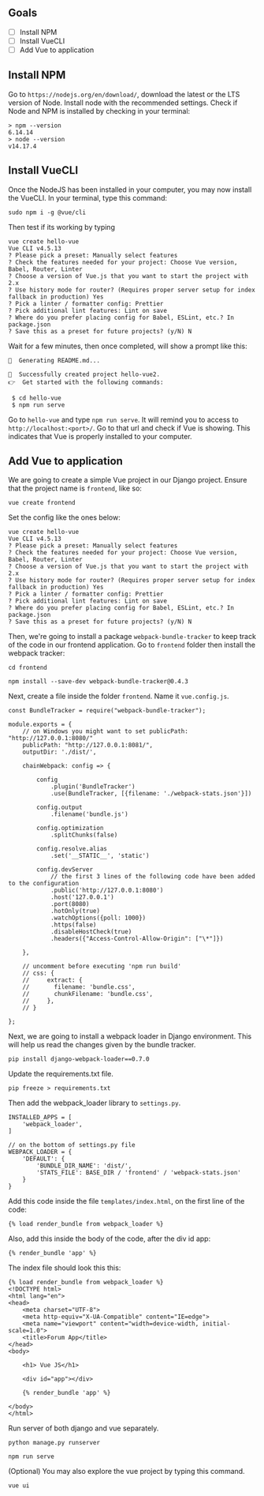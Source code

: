 ## Goals
- [ ] Install NPM
- [ ] Install VueCLI
- [ ] Add Vue to application

## Install NPM
Go to `https://nodejs.org/en/download/`, download the latest or the LTS version of Node. Install node with the recommended settings. Check if Node and NPM is installed by checking in your terminal:

```
> npm --version
6.14.14
> node --version
v14.17.4
```

## Install VueCLI
Once the NodeJS has been installed in your computer, you may now install the VueCLI. In your terminal, type this command:
```
sudo npm i -g @vue/cli
```
Then test if its working by typing 
```
vue create hello-vue
Vue CLI v4.5.13
? Please pick a preset: Manually select features
? Check the features needed for your project: Choose Vue version, Babel, Router, Linter
? Choose a version of Vue.js that you want to start the project with 2.x
? Use history mode for router? (Requires proper server setup for index fallback in production) Yes
? Pick a linter / formatter config: Prettier
? Pick additional lint features: Lint on save
? Where do you prefer placing config for Babel, ESLint, etc.? In package.json
? Save this as a preset for future projects? (y/N) N
```

Wait for a few minutes, then once completed, will show a prompt like this:

```
📄  Generating README.md...

🎉  Successfully created project hello-vue2.
👉  Get started with the following commands:

 $ cd hello-vue
 $ npm run serve
```

Go to `hello-vue` and type `npm run serve`. It will remind you to access to `http://localhost:<port>/`. Go to that url and check if Vue is showing. This indicates that Vue is properly installed to your computer. 


## Add Vue to application
We are going to create a simple Vue project in our Django project. Ensure that the project name is `frontend`, like so:
```
vue create frontend
```

Set the config like the ones below:
```
vue create hello-vue
Vue CLI v4.5.13
? Please pick a preset: Manually select features
? Check the features needed for your project: Choose Vue version, Babel, Router, Linter
? Choose a version of Vue.js that you want to start the project with 2.x
? Use history mode for router? (Requires proper server setup for index fallback in production) Yes
? Pick a linter / formatter config: Prettier
? Pick additional lint features: Lint on save
? Where do you prefer placing config for Babel, ESLint, etc.? In package.json
? Save this as a preset for future projects? (y/N) N
```

Then, we're going to install a package `webpack-bundle-tracker` to keep track of the code in our frontend application.
Go to `frontend` folder then install the webpack tracker:
```
cd frontend 

npm install --save-dev webpack-bundle-tracker@0.4.3
```

Next, create a file inside the folder `frontend`. Name it `vue.config.js`.
```
const BundleTracker = require("webpack-bundle-tracker");

module.exports = {
    // on Windows you might want to set publicPath: "http://127.0.0.1:8080/" 
    publicPath: "http://127.0.0.1:8081/", 
    outputDir: './dist/',

    chainWebpack: config => {

        config
            .plugin('BundleTracker')
            .use(BundleTracker, [{filename: './webpack-stats.json'}])

        config.output
            .filename('bundle.js')

        config.optimization
        	.splitChunks(false)

        config.resolve.alias
            .set('__STATIC__', 'static')

        config.devServer
            // the first 3 lines of the following code have been added to the configuration
            .public('http://127.0.0.1:8080')    
            .host('127.0.0.1')    
            .port(8080)
            .hotOnly(true)
            .watchOptions({poll: 1000})
            .https(false)
            .disableHostCheck(true)
            .headers({"Access-Control-Allow-Origin": ["\*"]})

    },

    // uncomment before executing 'npm run build' 
    // css: {
    //     extract: {
    //       filename: 'bundle.css',
    //       chunkFilename: 'bundle.css',
    //     },
    // }

};

```

Next, we are going to install a webpack loader in Django environment. This will help us read the changes given by the bundle tracker. 
```
pip install django-webpack-loader==0.7.0
```

Update the requirements.txt file.
```
pip freeze > requirements.txt
```

Then add the webpack_loader library to `settings.py`.
```
INSTALLED_APPS = [
    'webpack_loader',
]

// on the bottom of settings.py file
WEBPACK_LOADER = {
    'DEFAULT': {
        'BUNDLE_DIR_NAME': 'dist/',
        'STATS_FILE': BASE_DIR / 'frontend' / 'webpack-stats.json'
    }
}
```

Add this code inside the file `templates/index.html`, on the first line of the code:
```
{% load render_bundle from webpack_loader %}
```
Also, add this inside the body of the code, after the div id app:
```
{% render_bundle 'app' %}
```

The index file should look this this:
```
{% load render_bundle from webpack_loader %}
<!DOCTYPE html>
<html lang="en">
<head>
    <meta charset="UTF-8">
    <meta http-equiv="X-UA-Compatible" content="IE=edge">
    <meta name="viewport" content="width=device-width, initial-scale=1.0">
    <title>Forum App</title>
</head>
<body>

    <h1> Vue JS</h1>

    <div id="app"></div>

    {% render_bundle 'app' %}
    
</body>
</html>
```

Run server of both django and vue separately. 
```
python manage.py runserver

npm run serve
```


(Optional) You may also explore the vue project by typing this command. 
```
vue ui
```